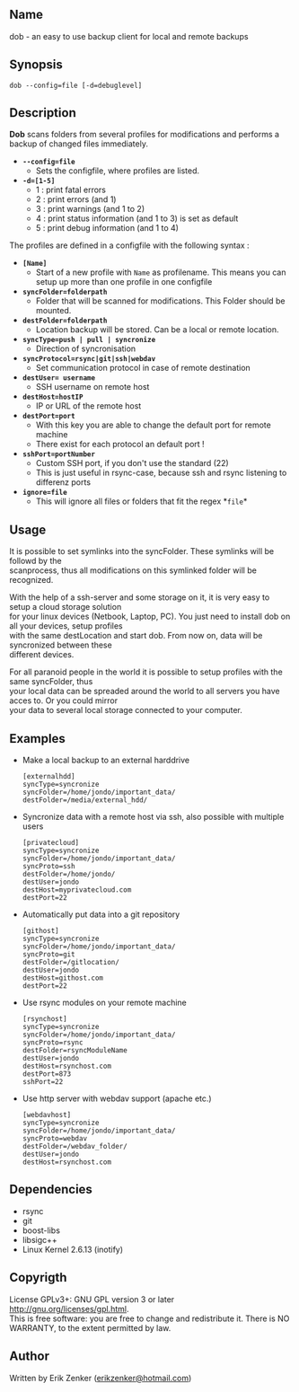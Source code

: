 ## Name ##
 dob - an easy to use backup client for local and remote backups	

## Synopsis ##
 `dob --config=file [-d=debuglevel]`

## Description ##
 __Dob__ scans folders from several profiles for modifications and performs a backup of changed 
 files immediately.  
   
 + __`--config=file`__
    + Sets the configfile, where profiles are listed.
 + __`-d=[1-5]`__
    + 1 : print fatal errors
    + 2 : print errors (and 1)
    + 3 : print warnings (and 1 to 2)
    + 4 : print status information (and 1 to 3) is set as default
    + 5 : print debug information (and 1 to 4)
   
The profiles are defined in a configfile with the following syntax : 

 + __`[Name]`__
     + Start of a new profile with `Name` as profilename. This means you can setup up more than one profile in one configfile
 + __`syncFolder=folderpath`__  
     + Folder that will be scanned for modifications. This Folder should be mounted.  
 + __`destFolder=folderpath`__
     + Location backup will be stored. Can be a local or remote location.
 + __`syncType=push | pull | syncronize`__
     + Direction of syncronisation
 + __`syncProtocol=rsync|git|ssh|webdav`__
     + Set communication protocol in case of remote destination
 + __`destUser= username`__
     + SSH username on remote host
 + __`destHost=hostIP`__
     + IP or URL of the remote host
 + __`destPort=port`__
     + With this key you are able to change the default port for remote machine
     + There exist for each protocol an default port !
 + __`sshPort=portNumber`__
     + Custom SSH port, if you don't use the standard (22)
     + This is just useful in rsync-case, because ssh and rsync listening to differenz ports 
 + __`ignore=file`__
     + This will ignore all files or folders that fit the regex \*`file`\*

## Usage ##
 It is possible to set symlinks into the syncFolder. These symlinks will be followd by the  
 scanprocess, thus all modifications on this symlinked folder will be recognized.  

 With the help of a ssh-server and some storage on it, it is very easy to setup a cloud storage solution     
 for your linux devices (Netbook, Laptop, PC). You just need to install dob on all your devices, setup profiles  
 with the same destLocation and start dob. From now on, data will be syncronized between these  
 different devices.  

 For all paranoid people in the world it is possible to setup profiles with the same syncFolder, thus   
 your local data can be spreaded around the world to all servers you have acces to. Or you could mirror  
 your data to several local storage connected to your computer.  

## Examples ##
 + Make a local backup to an external harddrive 
   
     `[externalhdd]`  
     `syncType=syncronize`  
     `syncFolder=/home/jondo/important_data/`   
     `destFolder=/media/external_hdd/`  
  
 + Syncronize data with a remote host via ssh, also possible with multiple users
  
     `[privatecloud]`  
     `syncType=syncronize`  
     `syncFolder=/home/jondo/important_data/`  
     `syncProto=ssh`  
     `destFolder=/home/jondo/`  
     `destUser=jondo`   
     `destHost=myprivatecloud.com`   
     `destPort=22`   
    
 + Automatically put data into a git repository
  
     `[githost]`  
     `syncType=syncronize`  
     `syncFolder=/home/jondo/important_data/`   
     `syncProto=git`  
     `destFolder=/gitlocation/`  
     `destUser=jondo`   
     `destHost=githost.com`  
     `destPort=22`   

 + Use rsync modules on your remote machine
  
     `[rsynchost]`  
     `syncType=syncronize`  
     `syncFolder=/home/jondo/important_data/`   
     `syncProto=rsync`  
     `destFolder=rsyncModuleName`  
     `destUser=jondo`   
     `destHost=rsynchost.com`  
     `destPort=873`  
     `sshPort=22`  

 + Use http server with webdav support (apache etc.)
  
     `[webdavhost]`  
     `syncType=syncronize`  
     `syncFolder=/home/jondo/important_data/`   
     `syncProto=webdav`  
     `destFolder=/webdav_folder/`  
     `destUser=jondo`   
     `destHost=rsynchost.com`  

## Dependencies ##
 + rsync
 + git
 + boost-libs
 + libsigc++
 + Linux Kernel 2.6.13 (inotify)

## Copyrigth
License GPLv3+: GNU GPL version 3 or later <http://gnu.org/licenses/gpl.html>.  
This is free software: you are free to change and redistribute it.  There is NO WARRANTY, to the extent permitted by law.

## Author ##
Written by Erik Zenker (erikzenker@hotmail.com)
